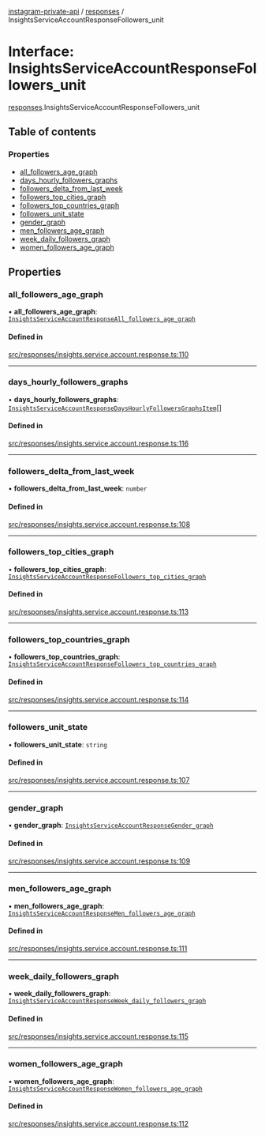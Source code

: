 [instagram-private-api](../../README.md) / [responses](../../modules/responses.md) / InsightsServiceAccountResponseFollowers_unit

# Interface: InsightsServiceAccountResponseFollowers\_unit

[responses](../../modules/responses.md).InsightsServiceAccountResponseFollowers_unit

## Table of contents

### Properties

- [all\_followers\_age\_graph](InsightsServiceAccountResponseFollowers_unit.md#all_followers_age_graph)
- [days\_hourly\_followers\_graphs](InsightsServiceAccountResponseFollowers_unit.md#days_hourly_followers_graphs)
- [followers\_delta\_from\_last\_week](InsightsServiceAccountResponseFollowers_unit.md#followers_delta_from_last_week)
- [followers\_top\_cities\_graph](InsightsServiceAccountResponseFollowers_unit.md#followers_top_cities_graph)
- [followers\_top\_countries\_graph](InsightsServiceAccountResponseFollowers_unit.md#followers_top_countries_graph)
- [followers\_unit\_state](InsightsServiceAccountResponseFollowers_unit.md#followers_unit_state)
- [gender\_graph](InsightsServiceAccountResponseFollowers_unit.md#gender_graph)
- [men\_followers\_age\_graph](InsightsServiceAccountResponseFollowers_unit.md#men_followers_age_graph)
- [week\_daily\_followers\_graph](InsightsServiceAccountResponseFollowers_unit.md#week_daily_followers_graph)
- [women\_followers\_age\_graph](InsightsServiceAccountResponseFollowers_unit.md#women_followers_age_graph)

## Properties

### all\_followers\_age\_graph

• **all\_followers\_age\_graph**: [`InsightsServiceAccountResponseAll_followers_age_graph`](InsightsServiceAccountResponseAll_followers_age_graph.md)

#### Defined in

[src/responses/insights.service.account.response.ts:110](https://github.com/Nerixyz/instagram-private-api/blob/b3351b9/src/responses/insights.service.account.response.ts#L110)

___

### days\_hourly\_followers\_graphs

• **days\_hourly\_followers\_graphs**: [`InsightsServiceAccountResponseDaysHourlyFollowersGraphsItem`](InsightsServiceAccountResponseDaysHourlyFollowersGraphsItem.md)[]

#### Defined in

[src/responses/insights.service.account.response.ts:116](https://github.com/Nerixyz/instagram-private-api/blob/b3351b9/src/responses/insights.service.account.response.ts#L116)

___

### followers\_delta\_from\_last\_week

• **followers\_delta\_from\_last\_week**: `number`

#### Defined in

[src/responses/insights.service.account.response.ts:108](https://github.com/Nerixyz/instagram-private-api/blob/b3351b9/src/responses/insights.service.account.response.ts#L108)

___

### followers\_top\_cities\_graph

• **followers\_top\_cities\_graph**: [`InsightsServiceAccountResponseFollowers_top_cities_graph`](InsightsServiceAccountResponseFollowers_top_cities_graph.md)

#### Defined in

[src/responses/insights.service.account.response.ts:113](https://github.com/Nerixyz/instagram-private-api/blob/b3351b9/src/responses/insights.service.account.response.ts#L113)

___

### followers\_top\_countries\_graph

• **followers\_top\_countries\_graph**: [`InsightsServiceAccountResponseFollowers_top_countries_graph`](InsightsServiceAccountResponseFollowers_top_countries_graph.md)

#### Defined in

[src/responses/insights.service.account.response.ts:114](https://github.com/Nerixyz/instagram-private-api/blob/b3351b9/src/responses/insights.service.account.response.ts#L114)

___

### followers\_unit\_state

• **followers\_unit\_state**: `string`

#### Defined in

[src/responses/insights.service.account.response.ts:107](https://github.com/Nerixyz/instagram-private-api/blob/b3351b9/src/responses/insights.service.account.response.ts#L107)

___

### gender\_graph

• **gender\_graph**: [`InsightsServiceAccountResponseGender_graph`](InsightsServiceAccountResponseGender_graph.md)

#### Defined in

[src/responses/insights.service.account.response.ts:109](https://github.com/Nerixyz/instagram-private-api/blob/b3351b9/src/responses/insights.service.account.response.ts#L109)

___

### men\_followers\_age\_graph

• **men\_followers\_age\_graph**: [`InsightsServiceAccountResponseMen_followers_age_graph`](InsightsServiceAccountResponseMen_followers_age_graph.md)

#### Defined in

[src/responses/insights.service.account.response.ts:111](https://github.com/Nerixyz/instagram-private-api/blob/b3351b9/src/responses/insights.service.account.response.ts#L111)

___

### week\_daily\_followers\_graph

• **week\_daily\_followers\_graph**: [`InsightsServiceAccountResponseWeek_daily_followers_graph`](InsightsServiceAccountResponseWeek_daily_followers_graph.md)

#### Defined in

[src/responses/insights.service.account.response.ts:115](https://github.com/Nerixyz/instagram-private-api/blob/b3351b9/src/responses/insights.service.account.response.ts#L115)

___

### women\_followers\_age\_graph

• **women\_followers\_age\_graph**: [`InsightsServiceAccountResponseWomen_followers_age_graph`](InsightsServiceAccountResponseWomen_followers_age_graph.md)

#### Defined in

[src/responses/insights.service.account.response.ts:112](https://github.com/Nerixyz/instagram-private-api/blob/b3351b9/src/responses/insights.service.account.response.ts#L112)
